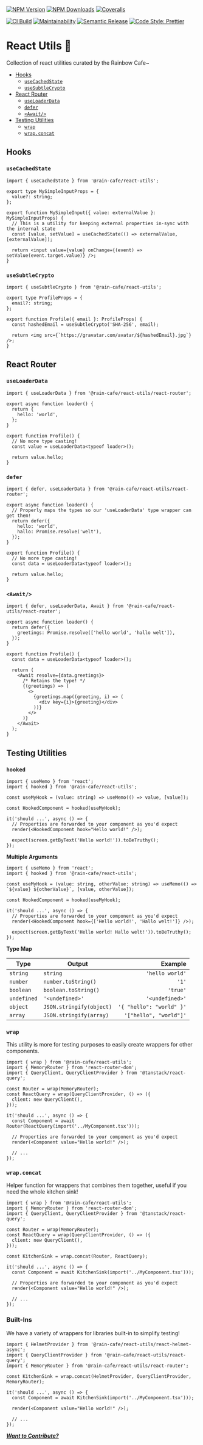 [![NPM Version][npm-version-image]][npm-url]
[![NPM Downloads][npm-downloads-image]][npm-url]
[![Coveralls][coveralls-image]][coveralls-url]

[![CI Build][github-actions-image]][github-actions-url]
[![Maintainability][maintainability-image]][maintainability-url]
[![Semantic Release][semantic-release-image]][semantic-release-url]
[![Code Style: Prettier][code-style-image]][code-style-url]

</div>

# React Utils 🔧

Collection of react utilities curated by the Rainbow Cafe~

- [Hooks](#hooks)
  - [`useCachedState`](#usecachedstate)
  - [`useSubtleCrypto`](#usesubtlecrypto)
- [React Router](#react-router)
  - [`useLoaderData`](#useloaderdata)
  - [`defer`](#defer)
  - [`<Await/>`](#await)
- [Testing Utilities](#testing-utilities)
  - [`wrap`](#wrap)
  - [`wrap.concat`](#wrapconcat)

## Hooks

### `useCachedState`

```tsx
import { useCachedState } from '@rain-cafe/react-utils';

export type MySimpleInputProps = {
  value?: string;
};

export function MySimpleInput({ value: externalValue }: MySimpleInputProps) {
  // This is a utility for keeping external properties in-sync with the internal state
  const [value, setValue] = useCachedState(() => externalValue, [externalValue]);

  return <input value={value} onChange={(event) => setValue(event.target.value)} />;
}
```

### `useSubtleCrypto`

```tsx
import { useSubtleCrypto } from '@rain-cafe/react-utils';

export type ProfileProps = {
  email?: string;
};

export function Profile({ email }: ProfileProps) {
  const hashedEmail = useSubtleCrypto('SHA-256', email);

  return <img src={`https://gravatar.com/avatar/${hashedEmail}.jpg`} />;
}
```

## React Router

### `useLoaderData`

```tsx
import { useLoaderData } from '@rain-cafe/react-utils/react-router';

export async function loader() {
  return {
    hello: 'world',
  };
}

export function Profile() {
  // No more type casting!
  const value = useLoaderData<typeof loader>();

  return value.hello;
}
```

### `defer`

```tsx
import { defer, useLoaderData } from '@rain-cafe/react-utils/react-router';

export async function loader() {
  // Properly maps the types so our 'useLoaderData' type wrapper can get them!
  return defer({
    hello: 'world',
    hallo: Promise.resolve('welt'),
  });
}

export function Profile() {
  // No more type casting!
  const data = useLoaderData<typeof loader>();

  return value.hello;
}
```

### `<Await/>`

```tsx
import { defer, useLoaderData, Await } from '@rain-cafe/react-utils/react-router';

export async function loader() {
  return defer({
    greetings: Promise.resolve(['hello world', 'hallo welt']),
  });
}

export function Profile() {
  const data = useLoaderData<typeof loader>();

  return (
    <Await resolve={data.greetings}>
      /* Retains the type! */
      {(greetings) => (
        <>
          {greetings.map((greeting, i) => (
            <div key={i}>{greeting}</div>
          ))}
        </>
      )}
    </Await>
  );
}
```

## Testing Utilities

### `hooked`

```tsx
import { useMemo } from 'react';
import { hooked } from '@rain-cafe/react-utils';

const useMyHook = (value: string) => useMemo(() => value, [value]);

const HookedComponent = hooked(useMyHook);

it('should ...', async () => {
  // Properties are forwarded to your component as you'd expect
  render(<HookedComponent hook="Hello world!" />);

  expect(screen.getByText('Hello world!')).toBeTruthy();
});
```

**Multiple Arguments**

```tsx
import { useMemo } from 'react';
import { hooked } from '@rain-cafe/react-utils';

const useMyHook = (value: string, otherValue: string) => useMemo(() => `${value} ${otherValue}`, [value, otherValue]);

const HookedComponent = hooked(useMyHook);

it('should ...', async () => {
  // Properties are forwarded to your component as you'd expect
  render(<HookedComponent hook={['Hello world!', 'Hallo welt!']} />);

  expect(screen.getByText('Hello world! Hallo welt!')).toBeTruthy();
});
```

**Type Map**

| Type        | Output                   |                  Example |
| ----------- | ------------------------ | -----------------------: |
| `string`    | `string`                 |          `'hello world'` |
| `number`    | `number.toString()`      |                    `'1'` |
| `boolean`   | `boolean.toString()`     |                 `'true'` |
| `undefined` | `'<undefined>'`          |          `'<undefined>'` |
| `object`    | `JSON.stringify(object)` | `'{ "hello": "world" }'` |
| `array`     | `JSON.stringify(array)`  |   `'["hello", "world"]'` |

### `wrap`

This utility is more for testing purposes to easily create wrappers for other components.

```tsx
import { wrap } from '@rain-cafe/react-utils';
import { MemoryRouter } from 'react-router-dom';
import { QueryClient, QueryClientProvider } from '@tanstack/react-query';

const Router = wrap(MemoryRouter);
const ReactQuery = wrap(QueryClientProvider, () => ({
  client: new QueryClient(),
}));

it('should ...', async () => {
  const Component = await Router(ReactQuery(import('../MyComponent.tsx')));

  // Properties are forwarded to your component as you'd expect
  render(<Component value="Hello world!" />);

  // ...
});
```

### `wrap.concat`

Helper function for wrappers that combines them together, useful if you need the whole kitchen sink!

```tsx
import { wrap } from '@rain-cafe/react-utils';
import { MemoryRouter } from 'react-router-dom';
import { QueryClient, QueryClientProvider } from '@tanstack/react-query';

const Router = wrap(MemoryRouter);
const ReactQuery = wrap(QueryClientProvider, () => ({
  client: new QueryClient(),
}));

const KitchenSink = wrap.concat(Router, ReactQuery);

it('should ...', async () => {
  const Component = await KitchenSink(import('../MyComponent.tsx')));

  // Properties are forwarded to your component as you'd expect
  render(<Component value="Hello world!" />);

  // ...
});
```

### Built-Ins

We have a variety of wrappers for libraries built-in to simplify testing!

```tsx
import { HelmetProvider } from '@rain-cafe/react-utils/react-helmet-async';
import { QueryClientProvider } from '@rain-cafe/react-utils/react-query';
import { MemoryRouter } from '@rain-cafe/react-utils/react-router';

const KitchenSink = wrap.concat(HelmetProvider, QueryClientProvider, MemoryRouter);

it('should ...', async () => {
  const Component = await KitchenSink(import('../MyComponent.tsx')));

  render(<Component value="Hello world!" />);

  // ...
});
```

[_**Want to Contribute?**_](/CONTRIBUTING.md)

[npm-version-image]: https://img.shields.io/npm/v/@rain-cafe/react-utils.svg
[npm-downloads-image]: https://img.shields.io/npm/dm/@rain-cafe/react-utils.svg
[npm-url]: https://npmjs.org/package/@rain-cafe/react-utils
[github-actions-image]: https://img.shields.io/github/actions/workflow/status/rain-cafe/react-utils/ci.yml?event=push
[github-actions-url]: https://github.com/rain-cafe/react-utils/actions/workflows/ci.yml?query=branch%3Amain
[coveralls-image]: https://img.shields.io/coveralls/rain-cafe/react-utils.svg
[coveralls-url]: https://coveralls.io/github/rain-cafe/react-utils?branch=main
[code-style-image]: https://img.shields.io/badge/code%20style-prettier-ff69b4.svg
[code-style-url]: https://prettier.io
[maintainability-image]: https://img.shields.io/codeclimate/maintainability/rain-cafe/refreshly
[maintainability-url]: https://codeclimate.com/github/rain-cafe/refreshly/maintainability
[semantic-release-url]: https://github.com/semantic-release/semantic-release
[semantic-release-image]: https://img.shields.io/badge/%F0%9F%93%A6%F0%9F%9A%80-semantic--release-e10079
